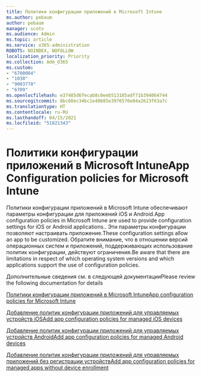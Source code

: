 ```yaml
---
title: Политики конфигурации приложений в Microsoft Intune
ms.author: pebaum
author: pebaum
manager: scotv
ms.audience: Admin
ms.topic: article
ms.service: o365-administration
ROBOTS: NOINDEX, NOFOLLOW
localization_priority: Priority
ms.collection: Adm_O365
ms.custom:
- "6700004"
- "1030"
- "9003770"
- "6709"
ms.openlocfilehash: e37485d6fecab8c0eeb513185adf71b394064744
ms.sourcegitcommit: 8bc60ec34bc1e40685e3976576e04a2623f63a7c
ms.translationtype: HT
ms.contentlocale: ru-RU
ms.lasthandoff: 04/15/2021
ms.locfileid: "51821343"
---
```

# <a name="app-configuration-policies-for-microsoft-intune"></a><span data-ttu-id="417ec-102">Политики конфигурации приложений в Microsoft Intune</span><span class="sxs-lookup"><span data-stu-id="417ec-102">App Configuration policies for Microsoft Intune</span></span>

<span data-ttu-id="417ec-103">Политики конфигурации приложений в Microsoft Intune обеспечивают параметры конфигурации для приложений iOS и Android.</span><span class="sxs-lookup"><span data-stu-id="417ec-103">App configuration policies in Microsoft Intune are used to provide configuration settings for iOS or Android applications..</span></span> <span data-ttu-id="417ec-104">Эти параметры конфигурации позволяют настраивать приложение.</span><span class="sxs-lookup"><span data-stu-id="417ec-104">These configuration settings allow an app to be customized.</span></span> <span data-ttu-id="417ec-105">Обратите внимание, что в отношении версий операционных систем и приложений, поддерживающих использование политик конфигурации, действуют ограничения.</span><span class="sxs-lookup"><span data-stu-id="417ec-105">Be aware that there are limitations in respect of which operating system versions and which applications support the use of configuration policies.</span></span>

<span data-ttu-id="417ec-106">Дополнительные сведения см. в следующей документации</span><span class="sxs-lookup"><span data-stu-id="417ec-106">Please review the following documentation for details</span></span>

[<span data-ttu-id="417ec-107">Политики конфигурации приложений в Microsoft Intune</span><span class="sxs-lookup"><span data-stu-id="417ec-107">App configuration policies for Microsoft Intune</span></span>](https://docs.microsoft.com/intune/app-configuration-policies-overview)  

[<span data-ttu-id="417ec-108">Добавление политик конфигурации приложений для управляемых устройств iOS</span><span class="sxs-lookup"><span data-stu-id="417ec-108">Add app configuration policies for managed iOS devices</span></span>](https://docs.microsoft.com/intune/app-configuration-policies-use-ios)  

[<span data-ttu-id="417ec-109">Добавление политик конфигурации приложений для управляемых устройств Android</span><span class="sxs-lookup"><span data-stu-id="417ec-109">Add app configuration policies for managed Android devices</span></span>](https://docs.microsoft.com/intune/app-configuration-policies-use-android)

[<span data-ttu-id="417ec-110">Добавление политик конфигурации приложений для управляемых приложений без регистрации устройств</span><span class="sxs-lookup"><span data-stu-id="417ec-110">Add app configuration policies for managed apps without device enrollment</span></span>](https://docs.microsoft.com/intune/app-configuration-policies-managed-app)
